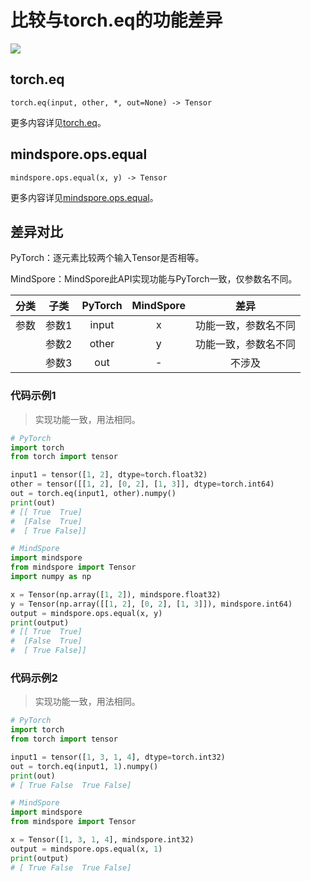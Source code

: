 # 比较与torch.eq的功能差异

<a href="https://gitee.com/mindspore/docs/blob/r2.0/docs/mindspore/source_zh_cn/note/api_mapping/pytorch_diff/equal.md" target="_blank"><img src="https://mindspore-website.obs.cn-north-4.myhuaweicloud.com/website-images/r2.0/resource/_static/logo_source.png"></a>

## torch.eq

```text
torch.eq(input, other, *, out=None) -> Tensor
```

更多内容详见[torch.eq](https://pytorch.org/docs/1.8.1/generated/torch.eq.html)。

## mindspore.ops.equal

```text
mindspore.ops.equal(x, y) -> Tensor
```

更多内容详见[mindspore.ops.equal](https://www.mindspore.cn/docs/zh-CN/r2.0/api_python/ops/mindspore.ops.equal.html)。

## 差异对比

PyTorch：逐元素比较两个输入Tensor是否相等。

MindSpore：MindSpore此API实现功能与PyTorch一致，仅参数名不同。

| 分类 | 子类 |PyTorch | MindSpore | 差异 |
| :-: | :-: | :-: | :-: |:-:|
|参数 | 参数1 | input | x |功能一致，参数名不同 |
| | 参数2 | other | y |功能一致，参数名不同 |
| | 参数3 | out | - |不涉及 |

### 代码示例1

> 实现功能一致，用法相同。

```python
# PyTorch
import torch
from torch import tensor

input1 = tensor([1, 2], dtype=torch.float32)
other = tensor([[1, 2], [0, 2], [1, 3]], dtype=torch.int64)
out = torch.eq(input1, other).numpy()
print(out)
# [[ True  True]
#  [False  True]
#  [ True False]]

# MindSpore
import mindspore
from mindspore import Tensor
import numpy as np

x = Tensor(np.array([1, 2]), mindspore.float32)
y = Tensor(np.array([[1, 2], [0, 2], [1, 3]]), mindspore.int64)
output = mindspore.ops.equal(x, y)
print(output)
# [[ True  True]
#  [False  True]
#  [ True False]]
```

### 代码示例2

> 实现功能一致，用法相同。

```python
# PyTorch
import torch
from torch import tensor

input1 = tensor([1, 3, 1, 4], dtype=torch.int32)
out = torch.eq(input1, 1).numpy()
print(out)
# [ True False  True False]

# MindSpore
import mindspore
from mindspore import Tensor

x = Tensor([1, 3, 1, 4], mindspore.int32)
output = mindspore.ops.equal(x, 1)
print(output)
# [ True False  True False]
```
